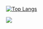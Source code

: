 [![Top Langs](https://github-readme-stats.vercel.app/api/top-langs/?username=thEchroniCamateuR)](https://github.com/thEchroniCamateuR/github-readme-stats)




<div class="tenor-gif-embed" data-postid="26908871" data-share-method="host" data-aspect-ratio="1.77778" data-width="100%">
  
  <img src= https://tenor.com/view/cut-with-katana-katana-hit-attack-jin-benevolence-gif-26908871/>

</div> 
